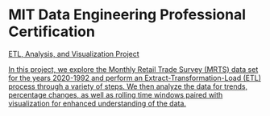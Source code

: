 # MIT Data Engineering Professional Certification
<a href="[https://ukthanki.github.io/MIT_ETL_Project/](Go to Repo)">

ETL, Analysis, and Visualization Project
  
In this project, we explore the Monthly Retail Trade Survey (MRTS) data set for the years 2020-1992 and perform an Extract-Transformation-Load (ETL) process through a variety of steps. We then analyze the data for trends, percentage changes, as well as rolling time windows paired with visualization for enhanced understanding of the data.
